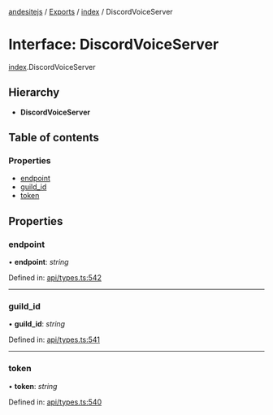 [andesitejs](../README.md) / [Exports](../modules.md) / [index](../modules/index.md) / DiscordVoiceServer

# Interface: DiscordVoiceServer

[index](../modules/index.md).DiscordVoiceServer

## Hierarchy

* **DiscordVoiceServer**

## Table of contents

### Properties

- [endpoint](index.discordvoiceserver.md#endpoint)
- [guild\_id](index.discordvoiceserver.md#guild_id)
- [token](index.discordvoiceserver.md#token)

## Properties

### endpoint

• **endpoint**: *string*

Defined in: [api/types.ts:542](https://github.com/Lavaclient/andesite/blob/7241e28/src/api/types.ts#L542)

___

### guild\_id

• **guild\_id**: *string*

Defined in: [api/types.ts:541](https://github.com/Lavaclient/andesite/blob/7241e28/src/api/types.ts#L541)

___

### token

• **token**: *string*

Defined in: [api/types.ts:540](https://github.com/Lavaclient/andesite/blob/7241e28/src/api/types.ts#L540)
